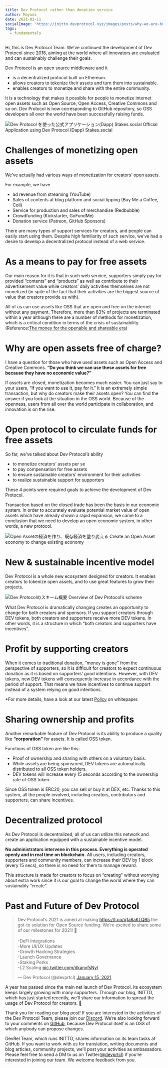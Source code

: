 ```yaml
---
title: Dev Protocol rather than donation service
author: Mayumi
date: 2021-03-11
socialImage: 'https://initto.devprotocol.xyz/images/posts/why-we-are-building-dev-protocol-not-a-donation-service/ogp-en.png'
tags:
  - fundamentals
---
```


Hi, this is Dev Protocol Team.
We’ve continued the development of Dev Protocol since 2018, aiming at the world where all innovators are evaluated and can sustainably challenge their goals.

Dev Protocol is an open source middleware and it

- is a decentralized protocol built on Ethereum.
- allows creators to tokenize their assets and turn them into sustainable.
- enables creators to monetize and share with the entire community.

 It is a technology that makes it possible for people to monetize internet open assets such as Open Source, Open Access, Creative Commons and so on.
Dev Protocol is now corresponding to GitHub repository, so OSS developers all over the world have been successfully raising funds.

![Dev Protocol を使った公式アプリケーション(Dapp) Stakes.social](/images/posts/why-we-are-building-dev-protocol-not-a-donation-service/stakes-social_top.png)
Official Application using Dev Protocol (Dapp) Stakes.social

# Challenges of monetizing open assets

We’ve actually had various ways of monetization for creators’ open assets.

For example, we have

- ad revenue from streaming (YouTube)
- Sales of contents at blog platform and social tipping (Buy Me a Coffee, Coil)
- Service for production and sales of merchandise (Redbubble)
- Crowdfunding (Kickstarter, GoFundMe)
- Donation service (Patreon, GitHub Sponsors)

There are many types of support services for creators, and people can easily start using them. Despite high familiarity of such service, we’ve had a desire to develop a decentralized protocol instead of a web service.

# As a means to pay for free assets

Our main reason for it is that in such web service, supporters simply pay for  provided “contents” and “products” as well as contribute to their advertisement value while creators’ daily activities themselves are not monetized (in spite of the fact that their activities are the biggest source of value that creators provide us with).

All of us can use assets like OSS that are open and free on the internet without any payment. Therefore, more than 83% of projects are terminated within a year although there are a number of methods for monetization, which is a critical condition in terms of the crisis of sustainability. (Reference:[The money for the openable and shareable era](https://speakerdeck.com/aggre/the-money-for-the-openable-and-shareable-era))

# Why are open assets free of charge?

I have a question for those who have used assets such as Open Access and Creative Commons. **“Do you think we can use these assets for free because they have no economic value?”** 

If assets are closed, monetization becomes much easier. You can just say to your users, “If you want to use it, pay for it.” It is an extremely simple transaction, but why do creators make their assets open? You can find the answer if you look at the situation in the OSS world.
Because of the openness, users from all over the world participate in collaboration, and innovation is on the rise.

# Open protocol to circulate funds for free assets

So far, we’ve talked about Dev Protocol’s ability

- to monetize creators’ assets per se
- to pay compensation for free assets
- to ensure sustainable creators’ environment for their activities
- to realize sustainable support for supporters

These 4 points were required goals to achieve the development of Dev Protocol.

Transaction based on the closed trade has been the basis in our economic system. In order to accurately evaluate potential market value of open assets which have already shown a rapid expansion, we came to a conclusion that we need to develop an open economic system, in other words, a new protocol.

![Open Assetの経済を作り、既存経済を塗り変える](/images/posts/why-we-are-building-dev-protocol-not-a-donation-service/open-asset-economy.png)
Create an Open Asset economy to change existing economy

# New & sustainable incentive model

Dev Protocol is a whole new ecosystem designed for creators. It enables creators to tokenize open assets, and to use great features to grow their projects.

![Dev Protocolのスキーム概要](/images/posts/why-we-are-building-dev-protocol-not-a-donation-service/dev-protocol_schemeoutline_for_EN.png)
Overview of Dev Protocol’s scheme

What Dev Protocol is dramatically changing creates an opportunity to change for both creators and sponsors.
If you support creators through DEV tokens, both creators and supporters receive more DEV tokens. In other words, it is a structure in which “both creators and supporters have incentives”.

# Profit by supporting creators

When it comes to traditional donation, “money is gone” from the perspective of supporters, so it is difficult for creators to expect continuous donation as it is based on supporters’ good intentions. However, with DEV tokens, new DEV tokens will consequently increase in accordance with the period of support. That means we have incentives to continue support instead of a system relying on good intentions.

*For more details, have a look at our latest [Policy](https://github.com/dev-protocol/protocol/blob/master/docs/POLICY.md) on whitepaper.

# Sharing ownership and profits

Another remarkable feature of Dev Protocol is its ability to produce a quality like **“corporation”** for assets. It is called OSS token.

Functions of OSS token are like this:

- Proof of ownership and sharing with others on a voluntary basis.
- While assets are being sponsored, DEV tokens are automatically distributed to all OSS token holders.
- DEV tokens will increase every 15 seconds according to the ownership rate of OSS token.

Since OSS token is ERC20, you can sell or buy it at DEX, etc. Thanks to this system, all the people involved, including creators, contributors and supporters, can share incentives.

# Decentralized protocol

As Dev Protocol is decentralized, all of us can utilize this network and create an application equipped with a sustainable incentive model.

**No administrators intervene in this process. Everything is operated openly and in real time on blockchain.** All users, including creators, supporters and community members, can increase their DEV by 1 block (every 15 secs), so there is no need for them to manage reward.

This structure is made for creators to focus on “creating” without worrying about extra work since it is our goal to change the world where they can sustainably “create”.

# Past and Future of Dev Protocol

<blockquote class="twitter-tweet"><p lang="en" dir="ltr">Dev Protocol’s 2021 is aimed at making <a href="https://t.co/q1a8aKLQB5">https://t.co/q1a8aKLQB5</a> the got-to solution for Open Source funding. We’re excited to share some of our milestones for 2021! 🎉 <br><br>-DeFi Integrations<br>-More UI/UX Updates<br>-Growth Hacking Strategies<br>-Launch Governance<br>-Staking Perks<br>-L2 Scaling <a href="https://t.co/dkanvfsNyl">pic.twitter.com/dkanvfsNyl</a></p>&mdash; Dev Protocol (@devprtcl) <a href="https://twitter.com/devprtcl/status/1350126479141728259?ref_src=twsrc%5Etfw">January 15, 2021</a></blockquote> <script async src="https://platform.twitter.com/widgets.js" charset="utf-8"></script>

A year has passed since the main net launch of Dev Protocol. Its ecosystem keeps largely growing with many supporters. Through our blog, INITTO, which has just started recently, we’ll share our information to spread the usage of Dev Protocol for creators. 🐇

Thank you for reading our blog post! 
If you are interested in the activities of the Dev Protocol Team, please join our [Discord]((https://discord.gg/VwJp4KM)). We’re also looking forward to your comments on [GitHub](https://github.com/dev-protocol/DIPs), because Dev Protocol itself is an OSS of which anybody can propose changes.

DevRel Team, which runs INITTO, shares information on its team tasks at GitHub. If you want to work with us for translation, writing documents and blog articles, community projects, we’ll post your activities as ambassadors.
Please feel free to send a DM to us on Twitter([@devprtcl](https://twitter.com/devprtcl)) if you’re interested in joining our team. We welcome feedback from you.
